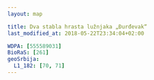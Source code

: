 ```yaml
---
layout: map

title: Dva stabla hrasta lužnjaka „Đurđevak“
last_modified_at: 2018-05-22T23:34:04+02:00

WDPA: [555589031]
BioRaS: [261]
geoSrbija:
  L1_182: [70, 71]
---
```

